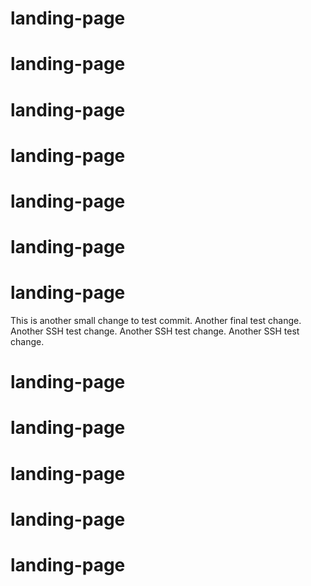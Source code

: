 # landing-page
# landing-page
# landing-page
# landing-page
# landing-page
# landing-page
# landing-page
This is another small change to test commit.
Another final test change.
Another SSH test change.
Another SSH test change.
Another SSH test change.
# landing-page
# landing-page
# landing-page
# landing-page
# landing-page
